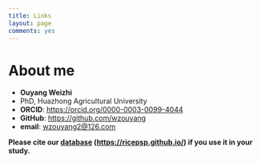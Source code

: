 ```yaml
---
title: Links
layout: page
comments: yes
---
```


# About me  

- **Ouyang Weizhi**
- PhD, Huazhong Agricultural University
- **ORCID**: <a href="https://orcid.org/0000-0003-0099-4044" target="_blank">https://orcid.org/0000-0003-0099-4044</a>
- **GitHub**: <a href="https://github.com/wzouyang" target="_blank">https://github.com/wzouyang</a>  
- **email**: wzouyang2@126.com

__Please cite our <a href="https://ricepsp.github.io/" target="_blank">database</a> (https://ricepsp.github.io/) if you use it in your study.__  
